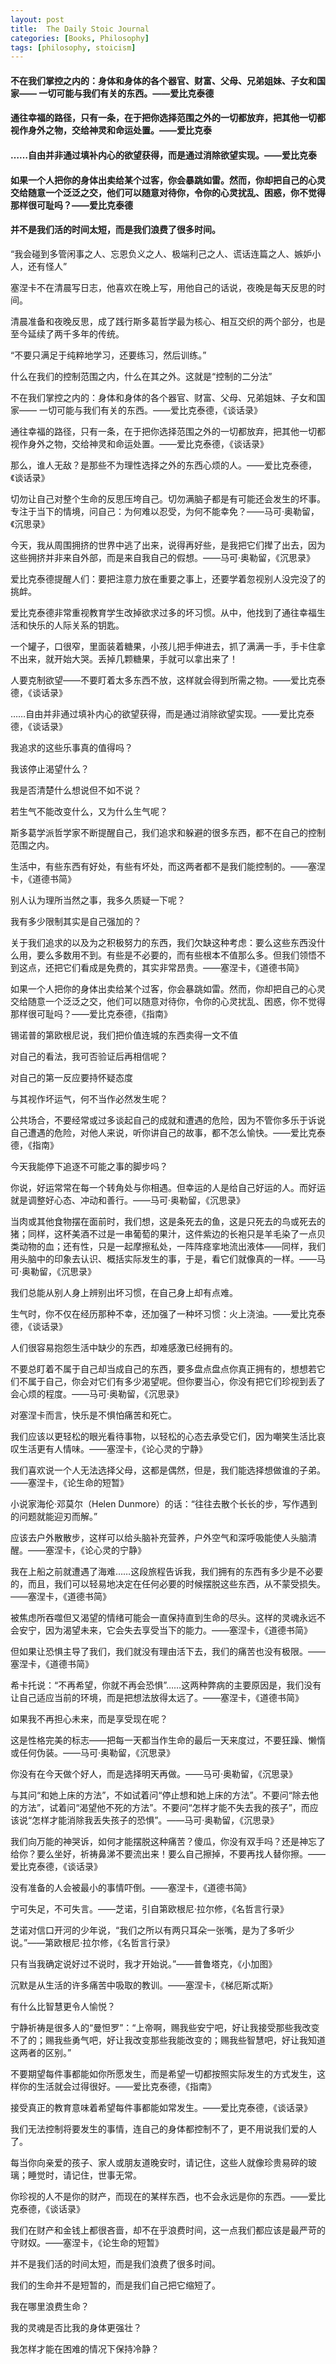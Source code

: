 ```yaml
---
layout: post
title:  The Daily Stoic Journal
categories: [Books, Philosophy]
tags: [philosophy, stoicism]
---
```

#### 不在我们掌控之内的：身体和身体的各个器官、财富、父母、兄弟姐妹、子女和国家—— 一切可能与我们有关的东西。——爱比克泰德
#### 通往幸福的路径，只有一条，在于把你选择范围之外的一切都放弃，把其他一切都视作身外之物，交给神灵和命运处置。——爱比克泰
#### ……自由并非通过填补内心的欲望获得，而是通过消除欲望实现。——爱比克泰
#### 如果一个人把你的身体出卖给某个过客，你会暴跳如雷。然而，你却把自己的心灵交给随意一个泛泛之交，他们可以随意对待你，令你的心灵扰乱、困惑，你不觉得那样很可耻吗？——爱比克泰德
#### 并不是我们活的时间太短，而是我们浪费了很多时间。
<!-- more -->
“我会碰到多管闲事之人、忘恩负义之人、极端利己之人、谎话连篇之人、嫉妒小人，还有怪人”

塞涅卡不在清晨写日志，他喜欢在晚上写，用他自己的话说，夜晚是每天反思的时间。

清晨准备和夜晚反思，成了践行斯多葛哲学最为核心、相互交织的两个部分，也是至今延续了两千多年的传统。

“不要只满足于纯粹地学习，还要练习，然后训练。”

什么在我们的控制范围之内，什么在其之外。这就是“控制的二分法”

不在我们掌控之内的：身体和身体的各个器官、财富、父母、兄弟姐妹、子女和国家—— 一切可能与我们有关的东西。——爱比克泰德，《谈话录》

通往幸福的路径，只有一条，在于把你选择范围之外的一切都放弃，把其他一切都视作身外之物，交给神灵和命运处置。——爱比克泰德，《谈话录》

那么，谁人无敌？是那些不为理性选择之外的东西心烦的人。——爱比克泰德，《谈话录》

切勿让自己对整个生命的反思压垮自己。切勿满脑子都是有可能还会发生的坏事。专注于当下的情境，问自己：为何难以忍受，为何不能幸免？——马可·奥勒留，《沉思录》

今天，我从周围拥挤的世界中逃了出来，说得再好些，是我把它们撵了出去，因为这些拥挤并非来自外部，而是来自我自己的假想。——马可·奥勒留，《沉思录》

爱比克泰德提醒人们：要把注意力放在重要之事上，还要学着忽视别人没完没了的挑衅。

爱比克泰德非常重视教育学生改掉欲求过多的坏习惯。从中，他找到了通往幸福生活和快乐的人际关系的钥匙。

一个罐子，口很窄，里面装着糖果，小孩儿把手伸进去，抓了满满一手，手卡住拿不出来，就开始大哭。丢掉几颗糖果，手就可以拿出来了！

人要克制欲望——不要盯着太多东西不放，这样就会得到所需之物。——爱比克泰德，《谈话录》

……自由并非通过填补内心的欲望获得，而是通过消除欲望实现。——爱比克泰德，《谈话录》

我追求的这些乐事真的值得吗？

我该停止渴望什么？

我是否清楚什么想说但不如不说？

若生气不能改变什么，又为什么生气呢？

斯多葛学派哲学家不断提醒自己，我们追求和躲避的很多东西，都不在自己的控制范围之内。

生活中，有些东西有好处，有些有坏处，而这两者都不是我们能控制的。——塞涅卡，《道德书简》

别人认为理所当然之事，我多久质疑一下呢？

我有多少限制其实是自己强加的？

关于我们追求的以及为之积极努力的东西，我们欠缺这种考虑：要么这些东西没什么用，要么多数用不到。有些是不必要的，而有些根本不值那么多。但我们领悟不到这点，还把它们看成是免费的，其实非常昂贵。——塞涅卡，《道德书简》

如果一个人把你的身体出卖给某个过客，你会暴跳如雷。然而，你却把自己的心灵交给随意一个泛泛之交，他们可以随意对待你，令你的心灵扰乱、困惑，你不觉得那样很可耻吗？——爱比克泰德，《指南》

锡诺普的第欧根尼说，我们把价值连城的东西卖得一文不值

对自己的看法，我可否验证后再相信呢？

对自己的第一反应要持怀疑态度

与其视作坏运气，何不当作必然发生呢？

公共场合，不要经常或过多谈起自己的成就和遭遇的危险，因为不管你多乐于诉说自己遭遇的危险，对他人来说，听你讲自己的故事，都不怎么愉快。——爱比克泰德，《指南》

今天我能停下追逐不可能之事的脚步吗？

你说，好运常常在每一个转角处与你相遇。但幸运的人是给自己好运的人。而好运就是调整好心态、冲动和善行。——马可·奥勒留，《沉思录》

当肉或其他食物摆在面前时，我们想，这是条死去的鱼，这是只死去的鸟或死去的猪；同样，这杯美酒不过是一串葡萄的果汁，这件紫边的长袍只是羊毛染了一点贝类动物的血；还有性，只是一起摩擦私处，一阵阵痉挛地流出液体——同样，我们用头脑中的印象去认识、概括实际发生的事，于是，看它们就像真的一样。——马可·奥勒留，《沉思录》

我们总能从别人身上辨别出坏习惯，在自己身上却有点难。

生气时，你不仅在经历那种不幸，还加强了一种坏习惯：火上浇油。——爱比克泰德，《谈话录》

人们很容易抱怨生活中缺少的东西，却难感激已经拥有的。

不要总盯着不属于自己却当成自己的东西，要多盘点盘点你真正拥有的，想想若它们不属于自己，你会对它们有多少渴望呢。但你要当心，你没有把它们珍视到丢了会心烦的程度。——马可·奥勒留，《沉思录》

对塞涅卡而言，快乐是不惧怕痛苦和死亡。

我们应该以更轻松的眼光看待事物，以轻松的心态去承受它们，因为嘲笑生活比哀叹生活更有人情味。——塞涅卡，《论心灵的宁静》

我们喜欢说一个人无法选择父母，这都是偶然，但是，我们能选择想做谁的子弟。——塞涅卡，《论生命的短暂》

小说家海伦·邓莫尔（Helen Dunmore）的话：“往往去散个长长的步，写作遇到的问题就能迎刃而解。”

应该去户外散散步，这样可以给头脑补充营养，户外空气和深呼吸能使人头脑清醒。——塞涅卡，《论心灵的宁静》

我在上船之前就遭遇了海难……这段旅程告诉我，我们拥有的东西有多少是不必要的，而且，我们可以轻易地决定在任何必要的时候摆脱这些东西，从不蒙受损失。——塞涅卡，《道德书简》

被焦虑所吞噬但又渴望的情绪可能会一直保持直到生命的尽头。这样的灵魂永远不会安宁，因为渴望未来，它会失去享受当下的能力。——塞涅卡，《道德书简》

但如果让恐惧主导了我们，我们就没有理由活下去，我们的痛苦也没有极限。——塞涅卡，《道德书简》

希卡托说：“不再希望，你就不再会恐惧”……这两种弊病的主要原因是，我们没有让自己适应当前的环境，而是把想法放得太远了。——塞涅卡，《道德书简》

如果我不再担心未来，而是享受现在呢？

这是性格完美的标志——把每一天都当作生命的最后一天来度过，不要狂躁、懒惰或任何伪装。——马可·奥勒留，《沉思录》

你没有在今天做个好人，而是选择明天再做。——马可·奥勒留，《沉思录》

与其问“和她上床的方法”，不如试着问“停止想和她上床的方法”。不要问“除去他的方法”，试着问“渴望他不死的方法”。不要问“怎样才能不失去我的孩子”，而应该说“怎样才能消除我丢失孩子的恐惧”。——马可·奥勒留，《沉思录》

我们向万能的神哭诉，如何才能摆脱这种痛苦？傻瓜，你没有双手吗？还是神忘了给你？要么坐好，祈祷鼻涕不要流出来！要么自己擦掉，不要再找人替你擦。——爱比克泰德，《谈话录》

没有准备的人会被最小的事情吓倒。——塞涅卡，《道德书简》

宁可失足，不可失言。——芝诺，引自第欧根尼·拉尔修，《名哲言行录》

芝诺对信口开河的少年说，“我们之所以有两只耳朵一张嘴，是为了多听少说。”——第欧根尼·拉尔修，《名哲言行录》

只有当我确定说好过不说时，我才开始说。”——普鲁塔克，《小加图》

沉默是从生活的许多痛苦中吸取的教训。——塞涅卡，《梯厄斯忒斯》

有什么比智慧更令人愉悦？

宁静祈祷是很多人的“曼怛罗”：“上帝啊，赐我些安宁吧，好让我接受那些我改变不了的；赐我些勇气吧，好让我改变那些我能改变的；赐我些智慧吧，好让我知道这两者的区别。”

不要期望每件事都能如你所愿发生，而是希望一切都按照实际发生的方式发生，这样你的生活就会过得很好。——爱比克泰德，《指南》

接受真正的教育意味着希望每件事都能如常发生。——爱比克泰德，《谈话录》

我们无法控制将要发生的事情，连自己的身体都控制不了，更不用说我们爱的人了。

每当你向亲爱的孩子、家人或朋友道晚安时，请记住，这些人就像珍贵易碎的玻璃；睡觉时，请记住，世事无常。

你珍视的人不是你的财产，而现在的某样东西，也不会永远是你的东西。——爱比克泰德，《谈话录》

我们在财产和金钱上都很吝啬，却不在乎浪费时间，这一点我们都应该是最严苛的守财奴。——塞涅卡，《论生命的短暂》

并不是我们活的时间太短，而是我们浪费了很多时间。

我们的生命并不是短暂的，而是我们自己把它缩短了。

我在哪里浪费生命？

我的灵魂是否比我的身体更强壮？

我怎样才能在困难的情况下保持冷静？
